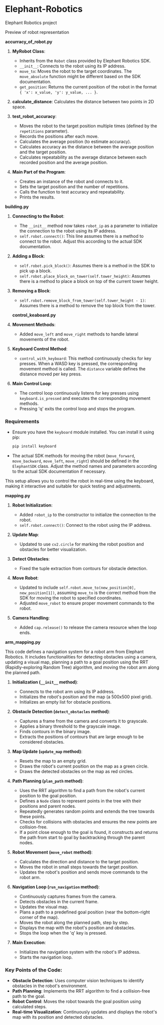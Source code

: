 # Elephant-Robotics
Elephant Robotics project


Preview of robot representation

**accurracy_of_robot.py**


1. **MyRobot Class**:
    - Inherits from the `Robot` class provided by Elephant Robotics SDK.
    - `__init__`: Connects to the robot using its IP address.
    - `move_to`: Moves the robot to the target coordinates. The `move_absolute` function might be different based on the SDK documentation.
    - `get_position`: Returns the current position of the robot in the format `{ 'x': x_value, 'y': y_value, ... }`.

2. **calculate_distance**: Calculates the distance between two points in 2D space.

3. **test_robot_accuracy**:
    - Moves the robot to the target position multiple times (defined by the `repetitions` parameter).
    - Records the positions after each move.
    - Calculates the average position (to estimate accuracy).
    - Calculates accuracy as the distance between the average position and the target position.
    - Calculates repeatability as the average distance between each recorded position and the average position.

4. **Main Part of the Program**:
    - Creates an instance of the robot and connects to it.
    - Sets the target position and the number of repetitions.
    - Calls the function to test accuracy and repeatability.
    - Prints the results.


**building.py**



1. **Connecting to the Robot**:
    - The `__init__` method now takes `robot_ip` as a parameter to initialize the connection to the robot using its IP address.
    - `self.robot.connect()`: This line assumes there is a method to connect to the robot. Adjust this according to the actual SDK documentation.

2. **Adding a Block**:
    - `self.robot.pick_block()`: Assumes there is a method in the SDK to pick up a block.
    - `self.robot.place_block_on_tower(self.tower_height)`: Assumes there is a method to place a block on top of the current tower height.

3. **Removing a Block**:
    - `self.robot.remove_block_from_tower(self.tower_height - 1)`: Assumes there is a method to remove the top block from the tower.
  

   **control_keaboard.py**


1. **Movement Methods**:
    - Added `move_left` and `move_right` methods to handle lateral movements of the robot.

2. **Keyboard Control Method**:
    - `control_with_keyboard`: This method continuously checks for key presses. When a WASD key is pressed, the corresponding movement method is called. The `distance` variable defines the distance moved per key press.

3. **Main Control Loop**:
    - The control loop continuously listens for key presses using `keyboard.is_pressed` and executes the corresponding movement methods.
    - Pressing 'q' exits the control loop and stops the program.

### Requirements

- Ensure you have the `keyboard` module installed. You can install it using pip:
  ```bash
  pip install keyboard
  ```
- The actual SDK methods for moving the robot (`move_forward`, `move_backward`, `move_left`, `move_right`) should be defined in the `ElephantSDK` class. Adjust the method names and parameters according to the actual SDK documentation if necessary. 

This setup allows you to control the robot in real-time using the keyboard, making it interactive and suitable for quick testing and adjustments.


**mapping.py**

1. **Robot Initialization**:
   - Added `robot_ip` to the constructor to initialize the connection to the robot.
   - `self.robot.connect()`: Connect to the robot using the IP address.

2. **Update Map**:
   - Updated to use `cv2.circle` for marking the robot position and obstacles for better visualization.

3. **Detect Obstacles**:
   - Fixed the tuple extraction from contours for obstacle detection.

4. **Move Robot**:
   - Updated to include `self.robot.move_to(new_position[0], new_position[1])`, assuming `move_to` is the correct method from the SDK for moving the robot to specified coordinates.
   - Adjusted `move_robot` to ensure proper movement commands to the robot.

5. **Camera Handling**:
   - Added `cap.release()` to release the camera resource when the loop ends.


**arm_mapping.py**


This code defines a navigation system for a robot arm from Elephant Robotics. It includes functionalities for detecting obstacles using a camera, updating a visual map, planning a path to a goal position using the RRT (Rapidly-exploring Random Tree) algorithm, and moving the robot arm along the planned path.



1. **Initialization (`__init__` method)**:
   - Connects to the robot arm using its IP address.
   - Initializes the robot's position and the map (a 500x500 pixel grid).
   - Initializes an empty list for obstacle positions.

2. **Obstacle Detection (`detect_obstacles` method)**:
   - Captures a frame from the camera and converts it to grayscale.
   - Applies a binary threshold to the grayscale image.
   - Finds contours in the binary image.
   - Extracts the positions of contours that are large enough to be considered obstacles.

3. **Map Update (`update_map` method)**:
   - Resets the map to an empty grid.
   - Draws the robot's current position on the map as a green circle.
   - Draws the detected obstacles on the map as red circles.

4. **Path Planning (`plan_path` method)**:
   - Uses the RRT algorithm to find a path from the robot's current position to the goal position.
   - Defines a `Node` class to represent points in the tree with their positions and parent nodes.
   - Repeatedly generates random points and extends the tree towards these points.
   - Checks for collisions with obstacles and ensures the new points are collision-free.
   - If a point close enough to the goal is found, it constructs and returns the path from start to goal by backtracking through the parent nodes.

5. **Robot Movement (`move_robot` method)**:
   - Calculates the direction and distance to the target position.
   - Moves the robot in small steps towards the target position.
   - Updates the robot's position and sends move commands to the robot arm.

6. **Navigation Loop (`run_navigation` method)**:
   - Continuously captures frames from the camera.
   - Detects obstacles in the current frame.
   - Updates the visual map.
   - Plans a path to a predefined goal position (near the bottom-right corner of the map).
   - Moves the robot along the planned path, step by step.
   - Displays the map with the robot's position and obstacles.
   - Stops the loop when the 'q' key is pressed.

7. **Main Execution**:
   - Initializes the navigation system with the robot's IP address.
   - Starts the navigation loop.

### Key Points of the Code:

- **Obstacle Detection**: Uses computer vision techniques to identify obstacles in the robot's environment.
- **Path Planning**: Implements the RRT algorithm to find a collision-free path to the goal.
- **Robot Control**: Moves the robot towards the goal position using calculated steps.
- **Real-time Visualization**: Continuously updates and displays the robot's map with its position and detected obstacles.


